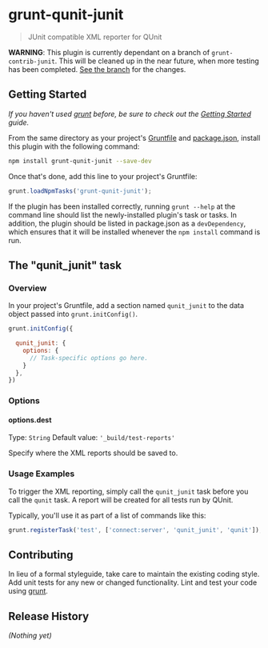 # grunt-qunit-junit

> JUnit compatible XML reporter for QUnit

**WARNING**: This plugin is currently dependant on a branch of `grunt-contrib-junit`. This will be cleaned up in the near future, when more testing has been completed. [See the branch](https://github.com/sbrandwoo/grunt-contrib-qunit/tree/fail-events) for the changes.

## Getting Started
_If you haven't used [grunt][] before, be sure to check out the [Getting Started][] guide._

From the same directory as your project's [Gruntfile][Getting Started] and [package.json][], install this plugin with the following command:

```bash
npm install grunt-qunit-junit --save-dev
```

Once that's done, add this line to your project's Gruntfile:

```js
grunt.loadNpmTasks('grunt-qunit-junit');
```

If the plugin has been installed correctly, running `grunt --help` at the command line should list the newly-installed plugin's task or tasks. In addition, the plugin should be listed in package.json as a `devDependency`, which ensures that it will be installed whenever the `npm install` command is run.

[grunt]: http://gruntjs.com/
[Getting Started]: https://github.com/gruntjs/grunt/blob/devel/docs/getting_started.md
[package.json]: https://npmjs.org/doc/json.html

## The "qunit_junit" task

### Overview
In your project's Gruntfile, add a section named `qunit_junit` to the data object passed into `grunt.initConfig()`.

```js
grunt.initConfig({

  qunit_junit: {
    options: {
      // Task-specific options go here.
    }
  },
})
```

### Options

#### options.dest
Type: `String`
Default value: `'_build/test-reports'`

Specify where the XML reports should be saved to.

### Usage Examples

To trigger the XML reporting, simply call the `qunit_junit` task before you call the `qunit` task. A report will be created for all tests run by QUnit.

Typically, you'll use it as part of a list of commands like this:

```js
grunt.registerTask('test', ['connect:server', 'qunit_junit', 'qunit']);
```

## Contributing
In lieu of a formal styleguide, take care to maintain the existing coding style. Add unit tests for any new or changed functionality. Lint and test your code using [grunt][].

## Release History
_(Nothing yet)_
